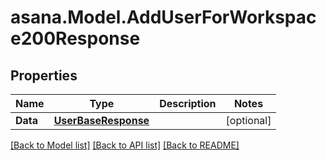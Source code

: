 
# asana.Model.AddUserForWorkspace200Response

## Properties

Name | Type | Description | Notes
------------ | ------------- | ------------- | -------------
**Data** | [**UserBaseResponse**](UserBaseResponse.md) |  | [optional] 

[[Back to Model list]](../README.md#documentation-for-models)
[[Back to API list]](../README.md#documentation-for-api-endpoints)
[[Back to README]](../README.md)

